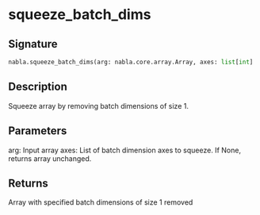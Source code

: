 # squeeze_batch_dims

## Signature

```python
nabla.squeeze_batch_dims(arg: nabla.core.array.Array, axes: list[int] | None = None) -> nabla.core.array.Array
```

## Description

Squeeze array by removing batch dimensions of size 1.

Parameters
----------
arg: Input array
axes: List of batch dimension axes to squeeze. If None, returns array unchanged.

Returns
-------
Array with specified batch dimensions of size 1 removed

